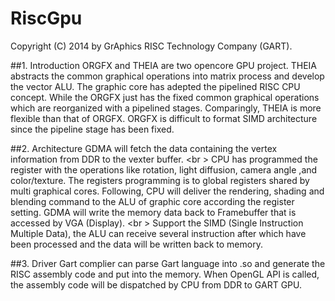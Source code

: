 RiscGpu
=======
Copyright (C) 2014 by GrAphics RISC Technology Company (GART). 

##1. Introduction
ORGFX and THEIA are two opencore GPU project. THEIA abstracts the common graphical operations into matrix
process and develop the vector ALU. The graphic core has adepted the pipelined RISC CPU concept. While the
ORGFX just has the fixed common graphical operations which are reorganized with a pipelined stages. Comparingly,
THEIA is more flexible than that of ORGFX. ORGFX is difficult to format SIMD architecture since the pipeline
stage has been fixed. 

##2. Architecture
GDMA will fetch the data containing the vertex information from DDR to the vexter buffer. <br \>
CPU has programmed the register with the operations like rotation, light diffusion, camera angle ,and color/texture. 
The registers programming is to global registers shared by multi graphical cores. 
Following, CPU will deliver the rendering, shading and blending command to the ALU of graphic core according the 
register setting.
GDMA will write the memory data back to Framebuffer that is accessed by VGA (Display). <br \>
Support the SIMD (Single Instruction Multiple Data), the ALU can receive several instruction after which have been 
processed and the data will be written back to memory. 

##3. Driver
Gart complier can parse Gart language into .so and generate the RISC assembly code and put into the memory. When OpenGL
API is called, the assembly code will be dispatched by CPU from DDR to GART GPU. 
